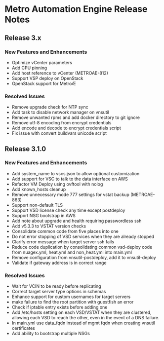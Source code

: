 # Metro Automation Engine Release Notes
## Release 3.x
### New Features and Enhancements
* Optimize vCenter parameters
* Add CPU pinning
* Add host reference to vCenter (METROAE-812)
* Support VSP deploy on OpenStack
* OpenStack support for MetroÆ
### Resolved Issues
* Remove upgrade check for NTP sync
* Add task to disable network manager on vnsutil
* Remove unwanted rpms and add docker directory to git ignore
* Remove utf-8 encoding from encrypt credentials
* Add encode and decode to encrypt credentials script
* Fix issue with convert buildvars unicode script
## Release 3.1.0
### New Features and Enhancements
* Add system_name to vscs.json to allow optional customization
* Add support for VSC to talk to the data interface on AWS
* Refactor VM Deploy using ovftool with nolog
* Add known_hosts cleanup
* Remove unnecessary mode 777 settings for vstat backup (METROAE-863)
* Support non-default TLS
* Support VSD license check any time except postdeploy
* Support NSG bootstrap in AWS
* Add note about upgrade and health requiring passwordless ssh
* Add v5.3.3 to VSTAT version checks
* Consolidate common code from five places into one
* Do not error stopping of VSD services when they are already stopped
* Clarify error message when target server ssh fails
* Reduce code duplication by consolidating common vsd-deploy code from nuagex.yml, heat.yml and non_heat.yml into main.yml
* Remove configuration from vnsutil-postdeploy, add it to vnsutil-deploy
* Validate if gateway address is in correct range
### Resolved Issues
* Wait for VCIN to be ready before replicating
* Correct target server type options in schemas
* Enhance support for custom usernames for target servers
* make failure to find the root partition with guestfish an error  
* Check if iptable entry exists before adding one
* Add /etc/hosts setting on each VSD/VSTAT when they are clustered, allowing each VSD to reach the other, even in the event of a DNS failure.
* In main.yml use data_fqdn instead of mgmt fqdn when creating vnsutil certificates
* Add ability to bootstrap multiple NSGs
